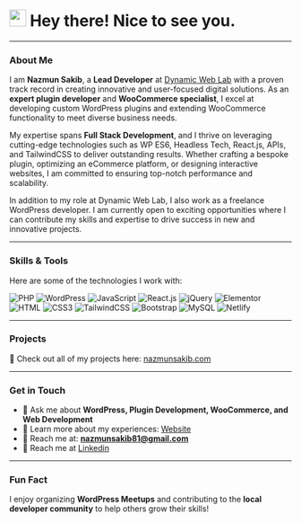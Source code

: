 <h1><img src="https://emojis.slackmojis.com/emojis/images/1531849430/4246/blob-sunglasses.gif?1531849430" width="30"/> Hey there! Nice to see you.</h1>

---

### About Me
I am **Nazmun Sakib**, a **Lead Developer** at [Dynamic Web Lab](https://dynamicweblab.com/) with a proven track record in creating innovative and user-focused digital solutions. As an **expert plugin developer** and **WooCommerce specialist**, I excel at developing custom WordPress plugins and extending WooCommerce functionality to meet diverse business needs.

My expertise spans **Full Stack Development**, and I thrive on leveraging cutting-edge technologies such as WP ES6, Headless Tech, React.js, APIs, and TailwindCSS to deliver outstanding results. Whether crafting a bespoke plugin, optimizing an eCommerce platform, or designing interactive websites, I am committed to ensuring top-notch performance and scalability.

In addition to my role at Dynamic Web Lab, I also work as a freelance WordPress developer. I am currently open to exciting opportunities where I can contribute my skills and expertise to drive success in new and innovative projects.

---

### Skills & Tools
Here are some of the technologies I work with:

![PHP](https://img.shields.io/badge/PHP-777BB4?style=flat-square&logo=php&logoColor=white)
![WordPress](https://img.shields.io/badge/Wordpress-21759B?style=flat-square&logo=wordpress&logoColor=white)
![JavaScript](https://img.shields.io/badge/JavaScript-F7DF1E?style=flat-square&logo=javascript&logoColor=black)
![React.js](https://img.shields.io/badge/React.js-0081CB?style=flat-square&logo=react&logoColor=61DAFB)
![jQuery](https://img.shields.io/badge/jQuery-0769AD?style=flat-square&logo=jquery&logoColor=white)
![Elementor](https://img.shields.io/badge/Elementor-9146FF?style=flat-square&logo=elementor&logoColor=white)
![HTML](https://img.shields.io/badge/HTML5-E34F26?style=flat-square&logo=html5&logoColor=white)
![CSS3](https://img.shields.io/badge/CSS3-1572B6?style=flat-square&logo=css3&logoColor=white)
![TailwindCSS](https://img.shields.io/badge/Tailwind_CSS-38B2AC?style=flat-square&logo=tailwind-css&logoColor=white)
![Bootstrap](https://img.shields.io/badge/Bootstrap-563D7C?style=flat-square&logo=bootstrap&logoColor=white)
![MySQL](https://img.shields.io/badge/MySQL-005C84?style=flat-square&logo=mysql&logoColor=white)
![Netlify](https://img.shields.io/badge/Netlify-00C7B7?style=flat-square&logo=netlify&logoColor=white)

---

### Projects
🔗 Check out all of my projects here: [nazmunsakib.com](https://nazmunsakib.com)

---

### Get in Touch
- 💬 Ask me about **WordPress, Plugin Development, WooCommerce, and Web Development**
- 📄 Learn more about my experiences: [Website](https://nazmunsakib.com)
- 📧 Reach me at: **nazmunsakib81@gmail.com**
- 📧 Reach me at [Linkedin](https://www.linkedin.com/in/nazmunsakib/)
  
---

### Fun Fact
I enjoy organizing **WordPress Meetups** and contributing to the **local developer community** to help others grow their skills!
